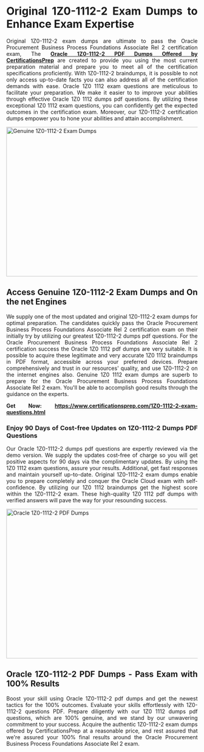 <h1 style="text-align: justify;"><strong>Original 1Z0-1112-2 Exam Dumps to Enhance Exam Expertise</strong></h1>
<p style="text-align: justify;">Original 1Z0-1112-2 exam dumps are ultimate to pass the Oracle Procurement Business Process Foundations Associate Rel 2 certification exam, The <a href="https://www.certificationsprep.com/1Z0-1112-2-exam-questions.html"><strong>Oracle 1Z0-1112-2 PDF Dumps Offered by CertificationsPrep</strong></a>&nbsp;are created to provide you using the most current preparation material and prepare you to meet all of the certification specifications proficiently. With 1Z0-1112-2 braindumps, it is possible to not only access up-to-date facts you can also address all of the certification demands with ease. Oracle 1Z0 1112 exam questions are meticulous to facilitate your preparation. We make it easier to to improve your abilities through effective Oracle 1Z0 1112 dumps pdf questions. By utilizing these exceptional 1Z0 1112 exam questions, you can confidently get the expected outcomes in the certification exam. Moreover, our 1Z0-1112-2 certification dumps empower you to hone your abilities and attain accomplishment.</p>
<p style="text-align: justify;"><img src="https://i.imgur.com/XTkKqDV.png" alt="Genuine 1Z0-1112-2 Exam Dumps" width="700" height="394" /></p>
<h2 style="text-align: justify;"><strong>Access Genuine 1Z0-1112-2 Exam Dumps and On the net Engines</strong></h2>
<p style="text-align: justify;">We supply one of the most updated and original 1Z0-1112-2 exam dumps for optimal preparation. The candidates quickly pass the Oracle Procurement Business Process Foundations Associate Rel 2 certification exam on their initially try by utilizing our greatest 1Z0-1112-2 dumps pdf questions. For the Oracle Procurement Business Process Foundations Associate Rel 2 certification success the Oracle 1Z0 1112 pdf dumps are very suitable. It is possible to acquire these legitimate and very accurate 1Z0 1112 braindumps in PDF format, accessible across your preferred devices. Prepare comprehensively and trust in our resources' quality, and use 1Z0-1112-2 on the internet engines also. Genuine 1Z0 1112 exam dumps are superb to prepare for the Oracle Procurement Business Process Foundations Associate Rel 2 exam. You'll be able to accomplish good results through the guidance on the experts.</p>
<p style="text-align: justify;"><strong>Get Now:</strong>&nbsp;<a href="https://www.certificationsprep.com/1Z0-1112-2-exam-questions.html"><strong>https://www.certificationsprep.com/1Z0-1112-2-exam-questions.html</strong></a></p>
<h3 style="text-align: justify;"><strong>Enjoy 90 Days of Cost-free Updates on 1Z0-1112-2 Dumps PDF Questions</strong></h3>
<p style="text-align: justify;">Our Oracle 1Z0-1112-2 dumps pdf questions are expertly reviewed via the demo version. We supply the updates cost-free of charge so you will get positive aspects for 90 days via the complimentary updates. By using the 1Z0 1112 exam questions, assure your results. Additional, get fast responses and maintain yourself up-to-date. Original 1Z0-1112-2 exam dumps enable you to prepare completely and conquer the Oracle Cloud exam with self-confidence. By utilizing our 1Z0 1112 braindumps get the highest score within the 1Z0-1112-2 exam. These high-quality 1Z0 1112 pdf dumps with verified answers will pave the way for your resounding success.</p>
<p style="text-align: justify;"><a href="https://www.certificationsprep.com/1Z0-1112-2-exam-questions.html"><img src="https://i.imgur.com/DQYUJ45.png" alt="Oracle 1Z0-1112-2 PDF Dumps" width="700" height="394" /></a></p>
<h2 style="text-align: justify;"><strong>Oracle 1Z0-1112-2 PDF Dumps - Pass Exam with 100% Results</strong></h2>
<p style="text-align: justify;">Boost your skill using Oracle 1Z0-1112-2 pdf dumps and get the newest tactics for the 100% outcomes. Evaluate your skills effortlessly with 1Z0-1112-2 questions PDF. Prepare diligently with our 1Z0 1112 dumps pdf questions, which are 100% genuine, and we stand by our unwavering commitment to your success. Acquire the authentic 1Z0-1112-2 exam dumps offered by CertificationsPrep at a reasonable price, and rest assured that we're assured your 100% final results around the Oracle Procurement Business Process Foundations Associate Rel 2 exam.</p>
